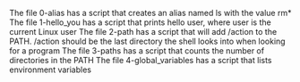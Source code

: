 The file 0-alias has a script that creates an alias named ls with the value rm*
The file 1-hello_you has a script that prints hello user, where user is the current Linux user
The file 2-path has a script that will add /action to the PATH. /action should be the last directory the shell looks into when looking for a program
The file 3-paths has a script that counts the number of directories in the PATH
 The file 4-global_variables has a script that  lists environment variables
